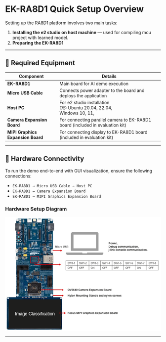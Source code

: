 # EK-RA8D1 Quick Setup Overview

Setting up the RA8D1 platform involves two main tasks:

1. **Installing the e2 studio on host machine** — used for compiling mcu project with learned model.
2. **Preparing the EK-RA8D1**

---

## 🧰 Required Equipment
| **Component**                   | **Details**                                                                                           |
|---------------------------------|-------------------------------------------------------------------------------------------------------|
| **EK-RA8D1**                    | Main board for AI demo execution                                                                      |
| **Micro USB Cable**             | Connects power adapter to the board and deploys the application                                       |
| **Host PC**                     | For e2 studio installation <br>*OS:* Ubuntu 20.04, 22.04,  <br>Windows 10, 11, <br> |
| **Camera Expansion Board**      | For connecting parallel camera to EK-RA8D1 board (included in evaluation kit)                              |
| **MIPI Graphics Expansion Board** | For connecting display to EK-RA8D1 board (included in evaluation kit)                               |


---

## 🔌 Hardware Connectivity

To run the demo end-to-end with GUI visualization, ensure the following connections:

- `EK-RA8D1 → Micro USB Cable → Host PC`
- `EK-RA8D1 → Camera Expansion Board`
- `EK-RA8D1 → MIPI Graphics Expansion Board`

### Hardware Setup Diagram

![Renesas TAO Integration Overview](../../docs/assets/EK_RA8D1_HW_setup.png)

---
